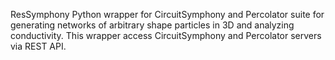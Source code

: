 ResSymphony
Python wrapper for CircuitSymphony and Percolator suite for generating networks of arbitrary shape particles in 3D and analyzing conductivity. This wrapper access CircuitSymphony and Percolator servers via REST API.
